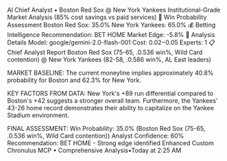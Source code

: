 AI Chief Analyst • Boston Red Sox @ New York Yankees
Institutional-Grade Market Analysis (85% cost savings vs paid services)
🎯 Win Probability Assessment
Boston Red Sox: 35.0%
New York Yankees: 65.0%
💰 Betting Intelligence
Recommendation: BET HOME
Market Edge: -5.8%
🔧 Analysis Details
Model: google/gemini-2.0-flash-001
Cost: $0.02-$0.05
Experts: 1
📋 Chief Analyst Report
Boston Red Sox (75-65, .0.536 win%, Wild Card contention) @ New York Yankees (82-58, .0.586 win%, AL East leaders)

MARKET BASELINE: The current moneyline implies approximately 40.8% probability for Boston and 62.3% for New York.

KEY FACTORS FROM DATA: New York's +89 run differential compared to Boston's +42 suggests a stronger overall team. Furthermore, the Yankees' 43-26 home record demonstrates their ability to capitalize on the Yankee Stadium environment.


FINAL ASSESSMENT:
Win Probability: 35.0% (Boston Red Sox (75-65, .0.536 win%, Wild Card contention))
Analyst Confidence: 60%
Recommendation: BET HOME - Strong edge identified
Enhanced Custom Chronulus MCP • Comprehensive Analysis•Today at 2:25 AM
